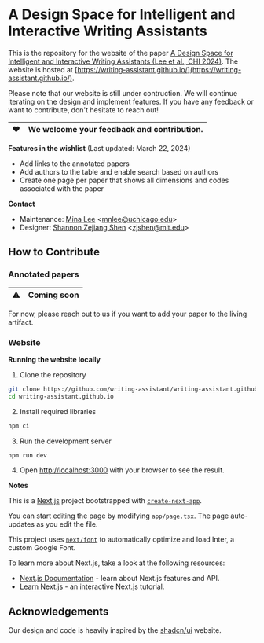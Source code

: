 # A Design Space for Intelligent and Interactive Writing Assistants

This is the repository for the website of the paper [A Design Space for Intelligent and Interactive Writing Assistants (Lee et al., CHI 2024)](https://arxiv.org/abs/2403.14117). The website is hosted at [https://writing-assistant.github.io/](https://writing-assistant.github.io/).

Please note that our website is still under contruction. We will continue iterating on the design and implement features. If you have any feedback or want to contribute, don't hesitate to reach out!

| ❤️ | We welcome your feedback and contribution. |
|---|--------------------------------------------|

**Features in the wishlist** (Last updated: March 22, 2024)

* Add links to the annotated papers
* Add authors to the table and enable search based on authors
* Create one page per paper that shows all dimensions and codes associated with the paper

**Contact**

* Maintenance: [Mina Lee](https://minalee.info/) \<mnlee@uchicago.edu\>
* Designer: [Shannon Zejiang Shen](https://www.szj.io/) \<zjshen@mit.edu\>

## How to Contribute

### Annotated papers

| ⚠️ | Coming soon |
|---|--------------------------------------------|

For now, please reach out to us if you want to add your paper to the living artifact.

### Website

**Running the website locally**

1. Clone the repository

```bash
git clone https://github.com/writing-assistant/writing-assistant.github.io.git
cd writing-assistant.github.io
```

2. Install required libraries

```bash
npm ci
```

3. Run the development server

```bash
npm run dev
```

4. Open [http://localhost:3000](http://localhost:3000) with your browser to see the result.

**Notes**

This is a [Next.js](https://nextjs.org/) project bootstrapped with [`create-next-app`](https://github.com/vercel/next.js/tree/canary/packages/create-next-app).

You can start editing the page by modifying `app/page.tsx`. The page auto-updates as you edit the file.

This project uses [`next/font`](https://nextjs.org/docs/basic-features/font-optimization) to automatically optimize and load Inter, a custom Google Font.

To learn more about Next.js, take a look at the following resources:

- [Next.js Documentation](https://nextjs.org/docs) - learn about Next.js features and API.
- [Learn Next.js](https://nextjs.org/learn) - an interactive Next.js tutorial.

## Acknowledgements

Our design and code is heavily inspired by the [shadcn/ui](https://ui.shadcn.com/) website. 
